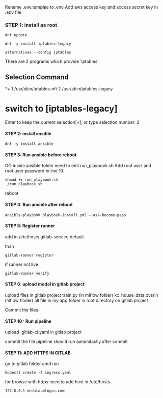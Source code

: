 Rename .env.templae to .env
Add aws access key and access secret key in .env file 

### STEP 1: install as root

````
dnf update

dnf -y install iptables-legacy

alternatives --config iptables
````

There are 2 programs which provide 'iptables'.

  Selection    Command
-----------------------------------------------
*+ 1           /usr/sbin/iptables-nft
   2           /usr/sbin/iptables-legacy

# switch to [iptables-legacy]
Enter to keep the current selection[+], or type selection number: 2

#### STEP 2: install ansible

````
dnf -y install ansible
````

#### STEP 3: Run ansible before reboot
GO inside ansible folder 
need to edit run_playbook.sh 
Add root user and root user password in line 10.

````
chmod +x run_playbook.sh
./run_playbook.sh
````

reboot

#### STEP 4: Run ansible after reboot

````
ansible-playbook playbook-install.yml --ask-become-pass
````

#### STEP 5: Register runner 


add in /etc/hosts
<containme ip> gitlab-service.default 

than 

````
gitlab-runner register
````
if runner not live 

````
gitlab-runner verify
````
#### STEP 6: upload model in gitlab project 
upload  files in gitlab project
train.py (in mlflow folder)
kc_house_data.cvs(in mlflow floder)
all file in my app folder in root directory on gitlab project

Commit the files

#### STEP 10 : Run pipeline
upload .gitlab-ci.yaml in gitlab project

commit the file pipeline should run automitaclly after commit  
 
#### STEP 11: ADD HTTPS IN GITLAB 
go to gitlab folder amd run 
````
kubectl create -f ingress.yaml
````
for browse with https need to add host in /etc/hosts
````
127.0.0.1 nndata.mlopps.com
````

